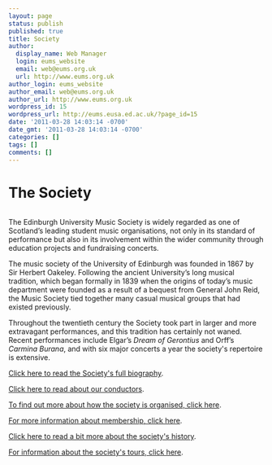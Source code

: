 ```yaml
---
layout: page
status: publish
published: true
title: Society
author:
  display_name: Web Manager
  login: eums_website
  email: web@eums.org.uk
  url: http://www.eums.org.uk
author_login: eums_website
author_email: web@eums.org.uk
author_url: http://www.eums.org.uk
wordpress_id: 15
wordpress_url: http://eums.eusa.ed.ac.uk/?page_id=15
date: '2011-03-28 14:03:14 -0700'
date_gmt: '2011-03-28 14:03:14 -0700'
categories: []
tags: []
comments: []
---
```


# The Society

<img alt="" src="http://eums.eusa.ed.ac.uk/wp-content/uploads/build/society.jpg">

The Edinburgh University Music Society is widely regarded as one of Scotland&rsquo;s leading student music organisations, not only in its standard of performance but also in its involvement within the wider community through education projects and fundraising concerts.

The music society of the University of Edinburgh was founded in 1867 by Sir Herbert Oakeley. Following the ancient University&rsquo;s long musical tradition, which began formally in 1839 when the origins of today&rsquo;s music department were founded as a result of a bequest from General John Reid, the Music Society tied together many casual musical groups that had existed previously.

Throughout the twentieth century the Society took part in larger and more extravagant performances, and this tradition has certainly not waned. Recent performances include Elgar&rsquo;s <em>Dream of Gerontius</em> and Orff&rsquo;s <em>Carmina Burana</em>, and with six major concerts a year the society's repertoire is extensive.

<a title="Link to EUMS' biography" href="http:eums.eusa.ed.ac.uksocietybiography">Click here to read the Society's full biography<a>.

<a title="Read about our conductors" href="http:eums.eusa.ed.ac.uksocietyconductors">Click here to read about our conductors<a>.

<a title="Read about how the society is organised" href="http:eums.eusa.ed.ac.uksocietyorganisation">To find out more about how the society is organised, click here<a>.

<a title="Find out about EUMS membership" href="http:eums.eusa.ed.ac.uksocietymembership">For more information about membership, click here<a>.

<a title="A history of the society" href="http:eums.eusa.ed.ac.uksocietyhistory">Click here to read a bit more about the society's history<a>.

<a title="Read about EUMS tours" href="http:eums.eusa.ed.ac.uksocietytours">For information about the society's tours, click here<a>.<p><br />

